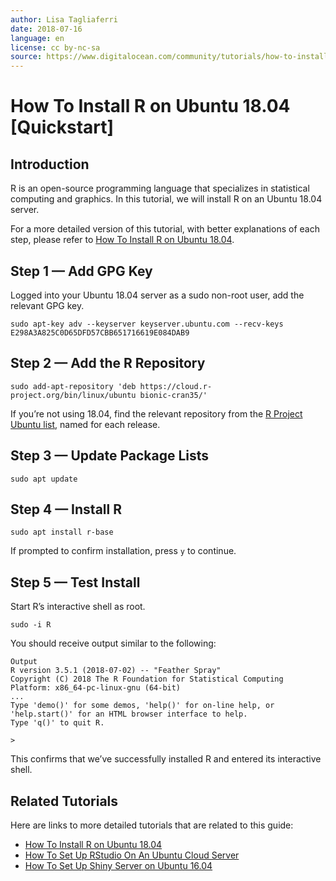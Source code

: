 ```yaml
---
author: Lisa Tagliaferri
date: 2018-07-16
language: en
license: cc by-nc-sa
source: https://www.digitalocean.com/community/tutorials/how-to-install-r-on-ubuntu-18-04-quickstart
---
```


# How To Install R on Ubuntu 18.04 [Quickstart]

## Introduction

R is an open-source programming language that specializes in statistical computing and graphics. In this tutorial, we will install R on an Ubuntu 18.04 server.

For a more detailed version of this tutorial, with better explanations of each step, please refer to [How To Install R on Ubuntu 18.04](how-to-install-r-on-ubuntu-18-04).

## Step 1 — Add GPG Key

Logged into your Ubuntu 18.04 server as a sudo non-root user, add the relevant GPG key.

    sudo apt-key adv --keyserver keyserver.ubuntu.com --recv-keys E298A3A825C0D65DFD57CBB651716619E084DAB9

## Step 2 — Add the R Repository

    sudo add-apt-repository 'deb https://cloud.r-project.org/bin/linux/ubuntu bionic-cran35/'

If you’re not using 18.04, find the relevant repository from the [R Project Ubuntu list](https://cloud.r-project.org/bin/linux/ubuntu/), named for each release.

## Step 3 — Update Package Lists

    sudo apt update

## Step 4 — Install R

    sudo apt install r-base

If prompted to confirm installation, press `y` to continue.

## Step 5 — Test Install

Start R’s interactive shell as root.

    sudo -i R

You should receive output similar to the following:

    Output
    R version 3.5.1 (2018-07-02) -- "Feather Spray"
    Copyright (C) 2018 The R Foundation for Statistical Computing
    Platform: x86_64-pc-linux-gnu (64-bit)
    ...
    Type 'demo()' for some demos, 'help()' for on-line help, or
    'help.start()' for an HTML browser interface to help.
    Type 'q()' to quit R.
    
    >

This confirms that we’ve successfully installed R and entered its interactive shell.

## Related Tutorials

Here are links to more detailed tutorials that are related to this guide:

- [How To Install R on Ubuntu 18.04](how-to-install-r-on-ubuntu-18-04)
- [How To Set Up RStudio On An Ubuntu Cloud Server](how-to-set-up-rstudio-on-an-ubuntu-cloud-server)
- [How To Set Up Shiny Server on Ubuntu 16.04](how-to-set-up-shiny-server-on-ubuntu-16-04)
